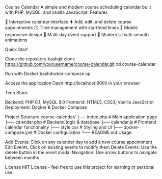 Course Calendar
A simple and modern course scheduling calendar built with PHP, MySQL, and vanilla JavaScript.
Features

📅 Interactive calendar interface
➕ Add, edit, and delete course appointments
🕐 Time management with start/end times
📱 Mobile responsive design
🔄 Multi-day event support
🎨 Modern UI with smooth animations

Quick Start

Clone the repository
bashgit clone https://github.com/yourusername/course-calendar.git
cd course-calendar

Run with Docker
bashdocker-compose up

Access the application
Open http://localhost:8000 in your browser

Tech Stack

Backend: PHP 8.1, MySQL 8.0
Frontend: HTML5, CSS3, Vanilla JavaScript
Deployment: Docker & Docker Compose

Project Structure
course-calendar/
├── index.php          # Main application page
├── calendar.php       # Backend logic & database
├── calendar.js        # Frontend calendar functionality
├── style.css          # Styling and UI
├── docker-compose.yml # Docker configuration
└── README.md
Usage

Add Events: Click on any calendar day to add a new course appointment
Edit Events: Click on existing events to modify them
Delete Events: Use the delete button in the event modal
Navigation: Use arrow buttons to navigate between months

License
MIT License - feel free to use this project for learning or personal use.
